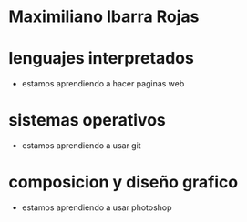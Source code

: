 # Maximiliano Ibarra Rojas 

# lenguajes interpretados 
- estamos aprendiendo a hacer paginas web

# sistemas operativos
- estamos aprendiendo a usar git

# composicion y diseño grafico
- estamos aprendiendo a usar photoshop